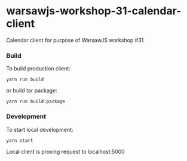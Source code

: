 # warsawjs-workshop-31-calendar-client
Calendar client for purpose of WarsawJS workshop #31

### Build
To build production client:
```
yarn run build
```

or build tar package:

```
yarn run build:package
```

### Development
To start local development:
```
yarn start
```
Local client is proxing request to localhost:5000
